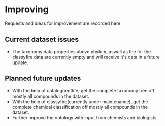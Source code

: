 # Improving</h3>
Requests and ideas for improvement are recorded here.

## Current dataset issues</h4>

 - The taxonomy data properties above phylum, aswell as the for the classyfire data are currently empty and will receive it's data in a future update.

## Planned future updates

 - With the help of catalogueoflife, get the complete taxonomy tree off mostly all compounds in the dataset.
 - With the help of classyfire(currently under maintenance), get the complete chemical classification off mostly all compounds in the dataset.
 - Further improve the ontology with input from chemists and biologists.

